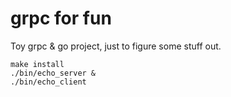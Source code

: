 # grpc for fun

Toy grpc & go project, just to figure some stuff out.

```
make install
./bin/echo_server &
./bin/echo_client
```
